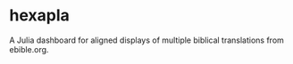 # hexapla

A Julia dashboard for aligned displays of multiple biblical translations from ebible.org.

